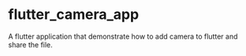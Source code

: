 # flutter_camera_app

A flutter application that demonstrate how to add camera to flutter and share the file.

